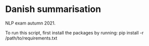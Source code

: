 # Danish summarisation
NLP exam autumn 2021.

To run this script, first install the packages by running:
pip install -r /path/to/requirements.txt
